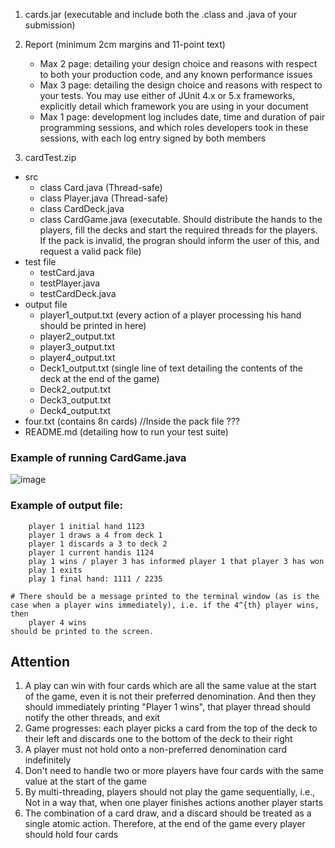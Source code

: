 1. cards.jar (executable and include both the .class and .java of your submission)
2. Report (minimum 2cm margins and 11-point text)
   - Max 2 page: detailing your design choice and reasons with respect to both your production code, and any known performance issues
   - Max 3 page: detailing the design choice and reasons with respect to your tests. You may use either of JUnit 4.x or 5.x frameworks, explicitly detail which framework you are using in your document
   - Max 1 page: development log includes date, time and duration of pair programming sessions, and which roles developers took in these sessions, with each log entry signed by both members

3. cardTest.zip
- src
  - class Card.java  (Thread-safe)
  - class Player.java  (Thread-safe)
  - class CardDeck.java
  - class CardGame.java (executable. Should distribute the hands to the players, fill the decks and start the required threads for the players. If the pack is invalid, the progran should inform the user of this, and request a valid pack file)
- test file
  - testCard.java
  - testPlayer.java
  - testCardDeck.java
- output file
  - player1_output.txt  (every action of a player processing his hand should be printed in here)
  - player2_output.txt
  - player3_output.txt
  - player4_output.txt
  - Deck1_output.txt  (single line of text detailing the contents of the deck at the end of the game)
  - Deck2_output.txt
  - Deck3_output.txt
  - Deck4_output.txt
- four.txt (contains 8n cards) //Inside the pack file ???
- README.md (detailing how to run your test suite)
  
### Example of running CardGame.java
![image](https://github.com/user-attachments/assets/ce91e140-67ac-416b-9b32-79778638e592)

### Example of output file:
~~~
    player 1 initial hand 1123
    player 1 draws a 4 from deck 1
    player 1 discards a 3 to deck 2
    player 1 current handis 1124
    play 1 wins / player 3 has informed player 1 that player 3 has won
    play 1 exits
    play 1 final hand: 1111 / 2235

# There should be a message printed to the terminal window (as is the case when a player wins immediately), i.e. if the 4^{th} player wins, then
    player 4 wins
should be printed to the screen.
~~~

## Attention
1. A play can win with four cards which are all the same value at the start of the game, even it is not their preferred denomination. And then they should immediately printing "Player 1 wins", that player thread should notify the other threads, and exit
2. Game progresses: each player picks a card from the top of the deck to their left and discards one to the bottom of the deck to their right
3. A player must not hold onto a non-preferred denomination card indefinitely
4. Don't need to handle two or more players have four cards with the same value at the start of the game
5. By multi-threading, players should not play the game sequentially, i.e., Not in a way that, when one player finishes actions another player starts
6. The combination of a card draw, and a discard should be treated as a single atomic action. Therefore, at the end of the game every player should hold four cards
